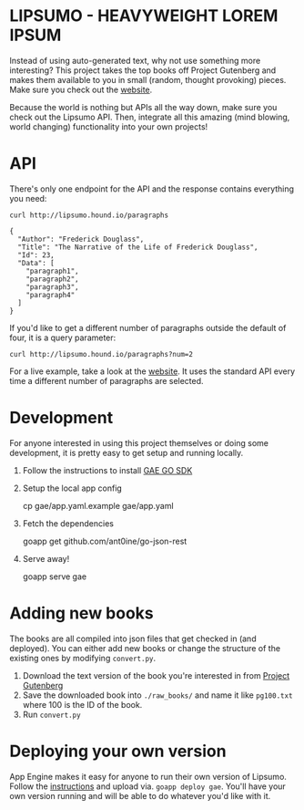 # LIPSUMO - HEAVYWEIGHT LOREM IPSUM

Instead of using auto-generated text, why not use something more interesting? This project takes the top books off Project Gutenberg and makes them available to you in small (random, thought provoking) pieces. Make sure you check out the [website](http://lipsumo.hound.io).

Because the world is nothing but APIs all the way down, make sure you check out the Lipsumo API. Then, integrate all this amazing (mind blowing, world changing) functionality into your own projects!

# API

There's only one endpoint for the API and the response contains everything you need:

    curl http://lipsumo.hound.io/paragraphs

    {
      "Author": "Frederick Douglass",
      "Title": "The Narrative of the Life of Frederick Douglass",
      "Id": 23,
      "Data": [ 
        "paragraph1", 
        "paragraph2", 
        "paragraph3", 
        "paragraph4" 
      ]
    }

If you'd like to get a different number of paragraphs outside the default of four, it is a query parameter:

    curl http://lipsumo.hound.io/paragraphs?num=2

For a live example, take a look at the [website](http://lipsumo.hound.io). It uses the standard API every time a different number of paragraphs are selected.

# Development

For anyone interested in using this project themselves or doing some development, it is pretty easy to get setup and running locally.

1. Follow the instructions to install [GAE GO SDK](https://developers.google.com/appengine/docs/go/gettingstarted/devenvironment)
2. Setup the local app config

    cp gae/app.yaml.example gae/app.yaml

3. Fetch the dependencies

    goapp get github.com/ant0ine/go-json-rest

4. Serve away!

    goapp serve gae

# Adding new books

The books are all compiled into json files that get checked in (and deployed). You can either add new books or change the structure of the existing ones by modifying `convert.py`.

1. Download the text version of the book you're interested in from [Project Gutenberg](http://www.gutenberg.org/)
2. Save the downloaded book into `./raw_books/` and name it like `pg100.txt` where 100 is the ID of the book.
3. Run `convert.py`

# Deploying your own version

App Engine makes it easy for anyone to run their own version of Lipsumo. Follow the [instructions](https://developers.google.com/appengine/docs/go/gettingstarted/uploading) and upload via. `goapp deploy gae`. You'll have your own version running and will be able to do whatever you'd like with it.


